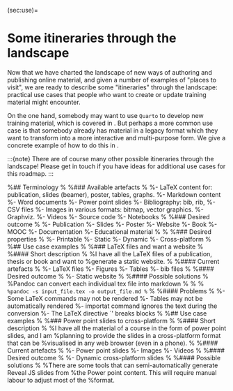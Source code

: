 (sec:use)=
# Some itineraries through the landscape

Now that we have charted the landscape of new ways of authoring and publishing online material, 
and given a number of examples of "places to visit", 
we are ready to describe some "itineraries" through the landscape:  
practical use cases that people who want to create or update training material might encounter. 

On the one hand, somebody may want to use `Quarto` to develop new training material, which is covered in [](sec:use:qua). 
But perhaps a more common use case is that somebody already has material in a legacy format which they want to transform into a more interactive and multi-purpose form. 
We give a concrete example of how to do this in [](sec:use:lat). 

:::{note}
There are of course many other possible itineraries through the landscape! 
Please get in touch if you have ideas for additional use cases for this roadmap.
::: 


%## Terminology
%
%### Available artefacts
%
%- LaTeX content for: publication, slides (beamer), poster, tables, graphs.
%- Markdown content
%- Word documents
%- Power point slides
%- Bibliography: bib, rib,
%- CSV files
%- Images in various formats: bitmap, vector graphics.
%- Graphviz.
%- Videos
%- Source code
%- Notebooks
%
%### Desired outcome
%
%- Publication
%- Slides
%- Poster
%- Website
%- Book
%- MOOC
%- Documentation
%- Educational material
%
%
%### Desired properties
%
%- Printable
%- Static
%- Dynamic
%- Cross-platform
%
%## Use case examples
%
%### LaTeX files and want a website
%
%#### Short description
%
%I have all the LaTeX files of a publication, thesis or book and want to
%generate a static website.
%
%#### Current artefacts
%
%- LaTeX files
%- Figures
%- Tables
%- bib files
%
%#### Desired outcome
%
%- Static website
%
%#### Possible solutions
%
%Pandoc can convert each individual tex file into markdown
%
%
%```
%pandoc -s input_file.tex -o output_file.md
%```
%
%#### Problems
%
%- Some LaTeX commands may not be rendered
%- Tables may not be automatically rendered
%- importat command ignores the text during the conversion
%- The LaTeX directive \`\' breaks blocks
%
%## Use case examples
%
%### Power point slides to cross-platform
%
%#### Short description
%
%I have all the material of a course in the form of power point slides, and I am
%planning to provide the slides in a cross-platform format that can be
%visualised in any web browser (even in a phone).
%
%#### Current artefacts
%
%- Power point slides
%- Images
%- Videos
%
%#### Desired outcome
%
%- Dynamic cross-platform slides
%
%#### Possible solutions
%
%There are some tools that can semi-automatically generate Reveal JS slides from
%the Power point content. This will require manual labour to adjust most of the
%format.
